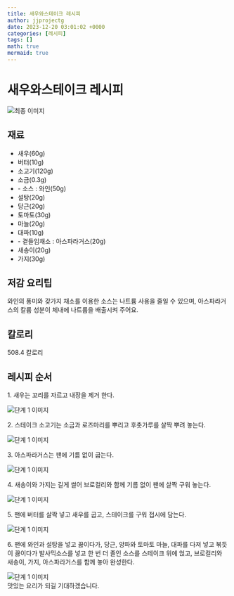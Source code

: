 ```yaml
---
title: 새우와스테이크 레시피
author: jjprojectg
date: 2023-12-20 03:01:02 +0000
categories: [레시피]
tags: []
math: true
mermaid: true
---
```

<meta name="og:type" content="website"/>
<meta charset="UTF-8"/>
<div class="header">
  <h1>새우와스테이크 레시피</h1>
</div>

<div class="container my-4">
  <div class="row">
    <div class="col-12 col-md-6">
      <div class="recipe-image">
        <img src="http://www.foodsafetykorea.go.kr/uploadimg/cook/10_00506_2.png" class="step-image" alt="최종 이미지"/>
      </div>
    </div>
    <div class="col-12 col-md-6">
      <div class="ingredients">
        <h2>재료</h2>
        <ul class="card">
          <li> 새우(60g) </li>
          <li>  버터(10g) </li>
          <li>  소고기(120g) </li>
          <li> 소금(0.3g) </li>
          <li> - 소스 : 와인(50g) </li>
          <li>  설탕(20g) </li>
          <li>  당근(20g) </li>
          <li> 토마토(30g) </li>
          <li>  마늘(20g) </li>
          <li>  대파(10g) </li>
          <li> - 곁들임채소 : 아스파라거스(20g) </li>
          <li> 새송이(20g) </li>
          <li>  가지(30g) </li>
</ul>
      </div>
    </div>
    <div class="col-12 col-md-6">
      <div class="ingredients">
        <h2>저감 요리팁</h2>
        <div class="card"> 
          <p>
            와인의 풍미와 갖가지 채소를 이용한 소스는 나트륨 사용을 줄일 수 있으며, 아스파라거스의 칼륨 성분이 체내에 나트륨을 배출시켜 주어요.
          </p>
        </div>
      </div>
      <div class="ingredients">
        <h2>칼로리</h2>
        <div class="card"> 
          <p>
            508.4 칼로리
          </p>
        </div>
      </div>
    </div>
  </div>

  <h2 class="my-4">레시피 순서</h2>
  <div class="card recipe-card">
    <div class="card-body recipe-step">
      <p class="card-text step-description">1. 새우는 꼬리를 자르고 내장을 제거
한다.</p>
      <img src="http://www.foodsafetykorea.go.kr/uploadimg/cook/20_00506_1.png" alt="단계 1 이미지" class="step-image"/>
    </div>
  </div>
  <div class="card recipe-card">
    <div class="card-body recipe-step">
      <p class="card-text step-description">2. 스테이크 소고기는 소금과 로즈마리를
뿌리고 후춧가루를 살짝 뿌려 놓는다.</p>
      <img src="http://www.foodsafetykorea.go.kr/uploadimg/cook/20_00506_2.png" alt="단계 1 이미지" class="step-image"/>
    </div>
  </div>
  <div class="card recipe-card">
    <div class="card-body recipe-step">
      <p class="card-text step-description">3. 아스파라거스는 팬에 기름 없이
굽는다.</p>
      <img src="http://www.foodsafetykorea.go.kr/uploadimg/cook/20_00506_3.png" alt="단계 1 이미지" class="step-image"/>
    </div>
  </div>
  <div class="card recipe-card">
    <div class="card-body recipe-step">
      <p class="card-text step-description">4. 새송이와 가지는 길게 썰어 브로컬리와
함께 기름 없이 팬에 살짝 구워 놓는다.</p>
      <img src="http://www.foodsafetykorea.go.kr/uploadimg/cook/20_00506_4.png" alt="단계 1 이미지" class="step-image"/>
    </div>
  </div>
  <div class="card recipe-card">
    <div class="card-body recipe-step">
      <p class="card-text step-description">5. 팬에 버터를 살짝 넣고 새우를 굽고,
스테이크를 구워 접시에 담는다.</p>
      <img src="http://www.foodsafetykorea.go.kr/uploadimg/cook/20_00506_5.png" alt="단계 1 이미지" class="step-image"/>
    </div>
  </div>
  <div class="card recipe-card">
    <div class="card-body recipe-step">
      <p class="card-text step-description">6. 팬에 와인과 설탕을 넣고 끓이다가,
당근, 양파와 토마토 마늘, 대파를 다져
넣고 볶듯이 끓이다가 발사믹소스를
넣고 한 번 더 졸인 소스를 스테이크
위에 얹고, 브로컬리와 새송이, 가지,
아스파라거스를 함께 놓아 완성한다.</p>
      <img src="http://www.foodsafetykorea.go.kr/uploadimg/cook/20_00506_6.png" alt="단계 1 이미지" class="step-image"/>
    </div>
  </div>

</div>
맛있는 요리가 되길 기대하겠습니다.
